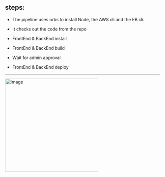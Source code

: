 ## steps:

- The pipeline uses orbs to install Node, the AWS cli and the EB cli.

- It checks out the code from the repo
- FrontEnd & BackEnd install
- FrontEnd & BackEnd build
- Wait for admin approval
- FrontEnd & BackEnd deploy

------------------------------------------------------------


<img width="303" alt="image" src="https://user-images.githubusercontent.com/95032871/214395870-4a1bfdfb-e96a-41e0-bb8d-35d93ac94cd1.png">
